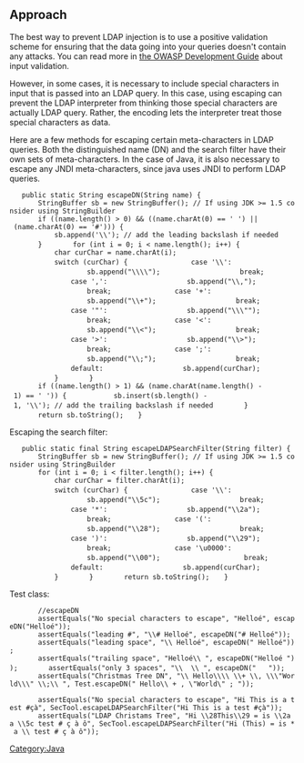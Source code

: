 ## Approach

The best way to prevent LDAP injection is to use a positive validation
scheme for ensuring that the data going into your queries doesn't
contain any attacks. You can read more in [the OWASP Development
Guide](:Category:OWASP_Guide_Project "wikilink") about input validation.

However, in some cases, it is necessary to include special characters in
input that is passed into an LDAP query. In this case, using escaping
can prevent the LDAP interpreter from thinking those special characters
are actually LDAP query. Rather, the encoding lets the interpreter treat
those special characters as data.

Here are a few methods for escaping certain meta-characters in LDAP
queries. Both the distinguished name (DN) and the search filter have
their own sets of meta-characters. In the case of Java, it is also
necessary to escape any JNDI meta-characters, since java uses JNDI to
perform LDAP queries.

`   public static String escapeDN(String name) {`
`       StringBuffer sb = new StringBuffer(); // If using JDK >= 1.5 consider using StringBuilder`
`       if ((name.length() > 0) && ((name.charAt(0) == ' ') || (name.charAt(0) == '#'))) {`
`           sb.append('\\'); // add the leading backslash if needed`
`       }`
`       for (int i = 0; i < name.length(); i++) {`
`           char curChar = name.charAt(i);`
`           switch (curChar) {`
`               case '\\':`
`                   sb.append("\\\\");`
`                   break;`
`               case ',':`
`                   sb.append("\\,");`
`                   break;`
`               case '+':`
`                   sb.append("\\+");`
`                   break;`
`               case '"':`
`                   sb.append("\\\"");`
`                   break;`
`               case '<':`
`                   sb.append("\\<");`
`                   break;`
`               case '>':`
`                   sb.append("\\>");`
`                   break;`
`               case ';':`
`                   sb.append("\\;");`
`                   break;`
`               default:`
`                   sb.append(curChar);`
`           }`
`       }`
`       if ((name.length() > 1) && (name.charAt(name.length() - 1) == ' ')) {`
`           sb.insert(sb.length() - 1, '\\'); // add the trailing backslash if needed`
`       }`
`       return sb.toString();`
`   }`

Escaping the search filter:

`   public static final String escapeLDAPSearchFilter(String filter) {`
`       StringBuffer sb = new StringBuffer(); // If using JDK >= 1.5 consider using StringBuilder`
`       for (int i = 0; i < filter.length(); i++) {`
`           char curChar = filter.charAt(i);`
`           switch (curChar) {`
`               case '\\':`
`                   sb.append("\\5c");`
`                   break;`
`               case '*':`
`                   sb.append("\\2a");`
`                   break;`
`               case '(':`
`                   sb.append("\\28");`
`                   break;`
`               case ')':`
`                   sb.append("\\29");`
`                   break;`
`               case '\u0000': `
`                   sb.append("\\00"); `
`                   break;`
`               default:`
`                   sb.append(curChar);`
`           }`
`       }`
`       return sb.toString();`
`   }`

Test class:

`       //escapeDN`
`       assertEquals("No special characters to escape", "Helloé", escapeDN("Helloé"));`
`       assertEquals("leading #", "\\# Helloé", escapeDN("# Helloé"));`
`       assertEquals("leading space", "\\ Helloé", escapeDN(" Helloé"));`
`       assertEquals("trailing space", "Helloé\\ ", escapeDN("Helloé "));`
`       assertEquals("only 3 spaces", "\\  \\ ", escapeDN("   "));`
`       assertEquals("Christmas Tree DN", "\\ Hello\\\\ \\+ \\, \\\"World\\\" \\;\\ ", Test.escapeDN(" Hello\\ + , \"World\" ; "));`

`       assertEquals("No special characters to escape", "Hi This is a test #çà", SecTool.escapeLDAPSearchFilter("Hi This is a test #çà"));`
`       assertEquals("LDAP Christams Tree", "Hi \\28This\\29 = is \\2a a \\5c test # ç à ô", SecTool.escapeLDAPSearchFilter("Hi (This) = is * a \\ test # ç à ô"));`

[Category:Java](Category:Java "wikilink")